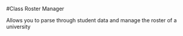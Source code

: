 #Class Roster Manager

Allows you to parse through student data and manage the roster of a university 
